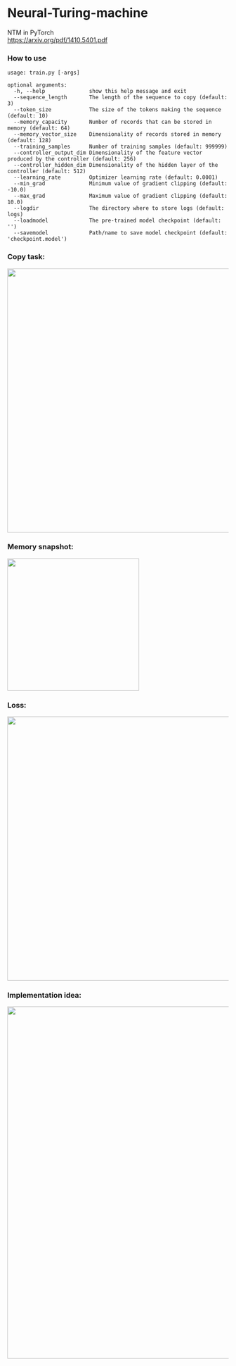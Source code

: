 # Neural-Turing-machine
NTM in PyTorch<br>
https://arxiv.org/pdf/1410.5401.pdf <br>

### How to use

```
usage: train.py [-args]

optional arguments:
  -h, --help              show this help message and exit
  --sequence_length       The length of the sequence to copy (default: 3)
  --token_size            The size of the tokens making the sequence (default: 10)
  --memory_capacity       Number of records that can be stored in memory (default: 64)
  --memory_vector_size    Dimensionality of records stored in memory (default: 128)
  --training_samples      Number of training samples (default: 999999)
  --controller_output_dim Dimensionality of the feature vector produced by the controller (default: 256)
  --controller_hidden_dim Dimensionality of the hidden layer of the controller (default: 512)
  --learning_rate         Optimizer learning rate (default: 0.0001)
  --min_grad              Minimum value of gradient clipping (default: -10.0)
  --max_grad              Maximum value of gradient clipping (default: 10.0)
  --logdir                The directory where to store logs (default: logs)
  --loadmodel             The pre-trained model checkpoint (default: '')
  --savemodel             Path/name to save model checkpoint (default: 'checkpoint.model')
```

### Copy task: <br>
<img src="http://i64.tinypic.com/5y7wnr.jpg" width="600">

### Memory snapshot: <br>
<img src="http://i65.tinypic.com/2zq4hu1.jpg" width="300">

### Loss: <br>
<img src="http://i67.tinypic.com/33ksw3s.jpg" width="600">

### Implementation idea:<br>
<img src="http://i66.tinypic.com/t6p27a.png" width="800">
